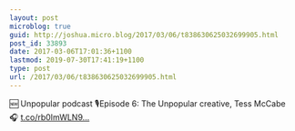 ```yaml
---
layout: post
microblog: true
guid: http://joshua.micro.blog/2017/03/06/t838630625032699905.html
post_id: 33893
date: 2017-03-06T17:01:36+1100
lastmod: 2019-07-30T17:41:19+1100
type: post
url: /2017/03/06/t838630625032699905.html
---
```

🆕 Unpopular podcast 🎙Episode 6: The Unpopular creative, Tess McCabe  🎧  [t.co/rb0ImWLN9...](https://t.co/rb0ImWLN9A)

